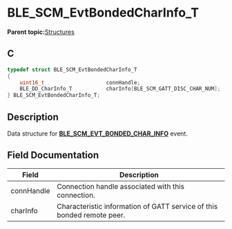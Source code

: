 # BLE\_SCM\_EvtBondedCharInfo\_T

**Parent topic:**[Structures](GUID-3783C6B6-D61B-4B5A-B558-E749DFE943E2.md)

## C

```c
typedef struct BLE_SCM_EvtBondedCharInfo_T
{
    uint16_t                    connHandle;
    BLE_DD_CharInfo_T           charInfo[BLE_SCM_GATT_DISC_CHAR_NUM];
} BLE_SCM_EvtBondedCharInfo_T;
```

## Description

Data structure for **[BLE\_SCM\_EVT\_BONDED\_CHAR\_INFO](GUID-CFF6FA0B-8B74-4311-AA62-C04061423A98.md)** event.

## Field Documentation

|Field|Description|
|-----|-----------|
|connHandle|Connection handle associated with this connection.|
|charInfo|Characteristic information of GATT service of this bonded remote peer.|

